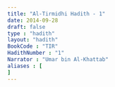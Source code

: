 ```yaml
---
title: "Al-Tirmidhi Hadith - 1"
date: 2014-09-28
draft: false
type : "hadith"
layout: "hadith"
BookCode : "TIR"
HadithNumber : "1"
Narrator : "Umar bin Al-Khattab"
aliases : [
]
---
```

